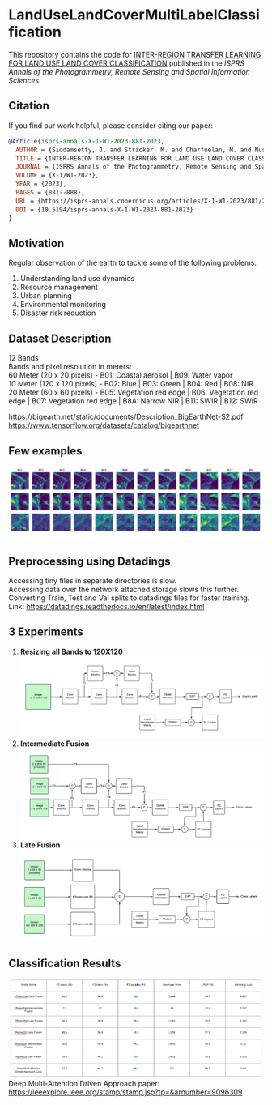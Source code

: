 # LandUseLandCoverMultiLabelClassification

This repository contains the code for [INTER-REGION TRANSFER LEARNING FOR LAND USE LAND COVER CLASSIFICATION](https://isprs-annals.copernicus.org/articles/X-1-W1-2023/881/2023/) published in the *ISPRS Annals of the Photogrammetry, Remote Sensing and Spatial Information Sciences*.

## Citation

If you find our work helpful, please consider citing our paper:

```bibtex
@Article{isprs-annals-X-1-W1-2023-881-2023,
  AUTHOR = {Siddamsetty, J. and Stricker, M. and Charfuelan, M. and Nuske, M. and Dengel, A.},
  TITLE = {INTER-REGION TRANSFER LEARNING FOR LAND USE LAND COVER CLASSIFICATION},
  JOURNAL = {ISPRS Annals of the Photogrammetry, Remote Sensing and Spatial Information Sciences},
  VOLUME = {X-1/W1-2023},
  YEAR = {2023},
  PAGES = {881--888},
  URL = {https://isprs-annals.copernicus.org/articles/X-1-W1-2023/881/2023/},
  DOI = {10.5194/isprs-annals-X-1-W1-2023-881-2023}
}
```
## Motivation

Regular observation of the earth to tackle some of the following problems:   
1. Understanding land use dynamics  
2. Resource management  
3. Urban planning  
4. Environmental monitoring  
5. Disaster risk reduction  

## Dataset Description  
12 Bands  
Bands and pixel resolution in meters:  
60 Meter (20 x 20 pixels) - B01: Coastal aerosol | B09: Water vapor   
10 Meter (120 x 120 pixels) - B02: Blue | B03: Green | B04: Red | B08: NIR  
20 Meter (60 x 60 pixels) - B05: Vegetation red edge | B06: Vegetation red edge | B07: Vegetation red edge | B8A: Narrow NIR | B11: SWIR | B12: SWIR 

https://bigearth.net/static/documents/Description_BigEarthNet-S2.pdf  
https://www.tensorflow.org/datasets/catalog/bigearthnet  

## Few examples 
![plot](./images/samples.png)  

## Preprocessing using Datadings

Accessing tiny files in separate directories is slow.  
Accessing data over the network attached storage slows this further.  
Converting Train, Test and Val splits to datadings files for faster training.  
Link: https://datadings.readthedocs.io/en/latest/index.html  

## 3 Experiments

1. <b>Resizing all Bands to 120X120</b>  
![plot](./images/resized.png)  
2. <b>Intermediate Fusion</b>  
![plot](./images/intermediate_fusion.png)    
3. <b>Late Fusion</b>  
![plot](./images/late_fusion.png)  

## Classification Results
![plot](./images/results.png)  
Deep Multi-Attention Driven Approach paper: https://ieeexplore.ieee.org/stamp/stamp.jsp?tp=&arnumber=9096309
